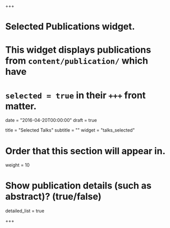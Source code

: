 +++
# Selected Publications widget.
# This widget displays publications from `content/publication/` which have
# `selected = true` in their `+++` front matter.

date = "2016-04-20T00:00:00"
draft = true

title = "Selected Talks"
subtitle = ""
widget = "talks_selected"

# Order that this section will appear in.
weight = 10

# Show publication details (such as abstract)? (true/false)
detailed_list = true

+++

